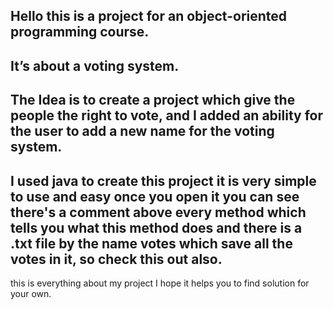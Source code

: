 Hello this is a project for an object-oriented programming course. 
-------------------------------------------------------------------------------------------------------------------------------------------------------------------
It’s about a voting system.
-------------------------------------------------------------------------------------------------------------------------------------------------------------------
The Idea is to create a project which give the people the right to vote, and I added an ability for the user to add a new name for the voting system. 
-------------------------------------------------------------------------------------------------------------------------------------------------------------------
I used java to create this project it is very simple to use and easy once you open it you can see there's a comment above every method which tells you what this method does and there is a .txt file by the name votes which save all the votes in it, so check this out also. 
-------------------------------------------------------------------------------------------------------------------------------------------------------------------
this is everything about my project I hope it helps you to find solution for your own.
